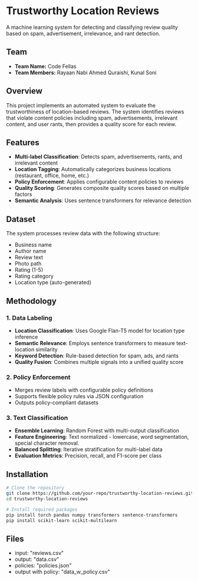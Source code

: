 # Trustworthy Location Reviews

A machine learning system for detecting and classifying review quality based on spam, advertisement, irrelevance, and rant detection.

## Team
- **Team Name:** Code Fellas
- **Team Members:** Rayaan Nabi Ahmed Quraishi, Kunal Soni

## Overview

This project implements an automated system to evaluate the trustworthiness of location-based reviews. The system identifies reviews that violate content policies including spam, advertisements, irrelevant content, and user rants, then provides a quality score for each review.

## Features

- **Multi-label Classification**: Detects spam, advertisements, rants, and irrelevant content
- **Location Tagging**: Automatically categorizes business locations (restaurant, office, home, etc.)
- **Policy Enforcement**: Applies configurable content policies to reviews
- **Quality Scoring**: Generates composite quality scores based on multiple factors
- **Semantic Analysis**: Uses sentence transformers for relevance detection

## Dataset

The system processes review data with the following structure:
- Business name
- Author name  
- Review text
- Photo path
- Rating (1-5)
- Rating category
- Location type (auto-generated)

## Methodology

### 1. Data Labeling
- **Location Classification**: Uses Google Flan-T5 model for location type inference
- **Semantic Relevance**: Employs sentence transformers to measure text-location similarity
- **Keyword Detection**: Rule-based detection for spam, ads, and rants
- **Quality Fusion**: Combines multiple signals into a unified quality score

### 2. Policy Enforcement
- Merges review labels with configurable policy definitions
- Supports flexible policy rules via JSON configuration
- Outputs policy-compliant datasets

### 3. Text Classification
- **Ensemble Learning**: Random Forest with multi-output classification
- **Feature Engineering**: Text normalized - lowercase, word segmentation, special character removal. 
- **Balanced Splitting**: Iterative stratification for multi-label data
- **Evaluation Metrics**: Precision, recall, and F1-score per class

## Installation

```bash
# Clone the repository
git clone https://github.com/your-repo/trustworthy-location-reviews.git
cd trustworthy-location-reviews

# Install required packages
pip install torch pandas numpy transformers sentence-transformers
pip install scikit-learn scikit-multilearn
```

## Files
- input: "reviews.csv"
- output: "data.csv"
- policies: "policies.json"
- output with policy: "data_w_policy.csv"
